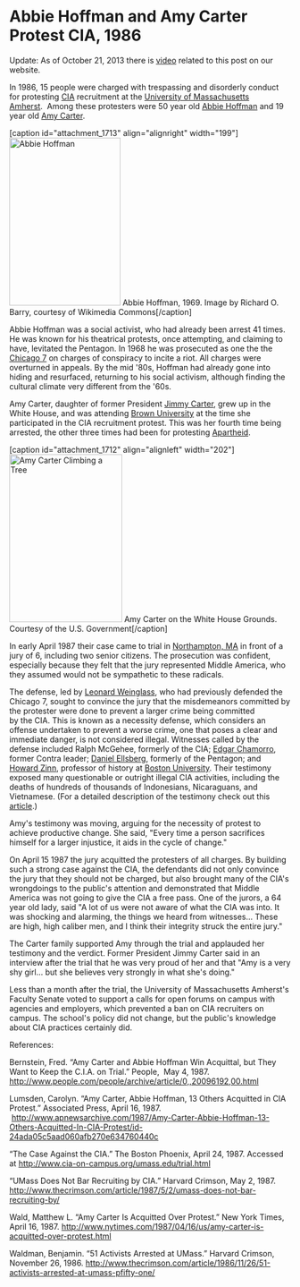 # Abbie Hoffman and Amy Carter Protest CIA, 1986

Update: As of October 21, 2013 there is <a
href="http://bostonlocaltv.org/catalog?utf8=%E2%9C%93&amp;q=cia+protest&amp;search_field=all_fields&amp;x=0&amp;y=0">video</a>
related to this post on our
website.

In 1986, 15 people were charged with trespassing and disorderly conduct for
protesting <a href="http://en.wikipedia.org/wiki/Cia">CIA</a> recruitment at
the <a
href="http://en.wikipedia.org/wiki/University_of_Massachusetts_Amherst">University
of Massachusetts Amherst</a>.  Among these protesters were 50 year old <a
href="http://en.wikipedia.org/wiki/Abbie_hoffman">Abbie Hoffman</a> and 19
year old <a href="http://en.wikipedia.org/wiki/Amy_Carter">Amy
Carter</a>.

[caption id="attachment_1713" align="alignright" width="199"]<a
href="http://bostonlocaltv.org/blog/wp-content/uploads/2013/03/Abbie_Hoffman_visiting_the_University_of_Oklahoma_circa_1969.jpg"><img
class="size-medium wp-image-1713" alt="Abbie Hoffman"
src="http://bostonlocaltv.org/blog/wp-content/uploads/2013/03/Abbie_Hoffman_visiting_the_University_of_Oklahoma_circa_1969-199x300.jpg"
width="199" height="300" /></a> Abbie Hoffman, 1969. Image by Richard O.
Barry, courtesy of Wikimedia
Commons[/caption]

Abbie Hoffman was a social activist, who had already been arrest 41 times.  He
was known for his theatrical protests, once attempting, and claiming to have,
levitated the Pentagon. In 1968 he was prosecuted as one the the <a
href="http://en.wikipedia.org/wiki/Chicago_7">Chicago 7</a> on charges of
conspiracy to incite a riot. All charges were overturned in appeals. By the
mid '80s, Hoffman had already gone into hiding and resurfaced, returning to
his social activism, although finding the cultural climate very different from
the
'60s.

Amy Carter, daughter of former President <a
href="http://en.wikipedia.org/wiki/Jimmy_carter">Jimmy Carter</a>, grew up in
the White House, and was attending <a
href="http://en.wikipedia.org/wiki/Brown_university">Brown University</a> at
the time she participated in the CIA recruitment protest. This was her fourth
time being arrested, the other three times had been for protesting <a
href="http://en.wikipedia.org/wiki/Apartheid">Apartheid</a>.

[caption id="attachment_1712" align="alignleft" width="202"]<a
href="http://bostonlocaltv.org/blog/wp-content/uploads/2013/03/Amy_Carter_sitting_in_a_tree_on_the_White_House_grounds_-_NARA_-_173811.jpg"><img
class="size-medium wp-image-1712" alt="Amy Carter Climbing a Tree"
src="http://bostonlocaltv.org/blog/wp-content/uploads/2013/03/Amy_Carter_sitting_in_a_tree_on_the_White_House_grounds_-_NARA_-_173811-202x300.jpg"
width="202" height="300" /></a> Amy Carter on the White House Grounds.
Courtesy of the U.S.
Government[/caption]

In early April 1987 their case came to trial in <a
href="http://en.wikipedia.org/wiki/Northhampton,_Massachusetts">Northampton,
MA</a> in front of a jury of 6, including two senior citizens. The prosecution
was confident, especially because they felt that the jury represented Middle
America, who they assumed would not be sympathetic to these
radicals.

The defense, led by <a
href="http://en.wikipedia.org/wiki/Leonard_Weinglass">Leonard Weinglass</a>,
who had previously defended the Chicago 7, sought to convince the jury that
the misdemeanors committed by the protester were done to prevent a larger
crime being committed by the CIA. This is known as a necessity defense, which
considers an offense undertaken to prevent a worse crime, one that poses a
clear and immediate danger, is not considered illegal. Witnesses called by the
defense included Ralph McGehee, formerly of the CIA; <a
href="http://en.wikipedia.org/wiki/Edgar_Chamorro">Edgar Chamorro</a>, former
Contra leader; <a href="http://en.wikipedia.org/wiki/Daniel_Ellsberg">Daniel
Ellsberg</a>, formerly of the Pentagon; and <a
href="http://en.wikipedia.org/wiki/Howard_zinn">Howard Zinn</a>, professor of
history at <a href="http://en.wikipedia.org/wiki/Boston_university">Boston
University</a>. Their testimony exposed many questionable or outright illegal
CIA activities, including the deaths of hundreds of thousands of Indonesians,
Nicaraguans, and Vietnamese. (For a detailed description of the testimony
check out this <a
href="http://www.cia-on-campus.org/umass.edu/trial.html">article</a>.)

Amy's testimony was moving, arguing for the necessity of protest to achieve
productive change. She said, "Every time a person sacrifices himself for a
larger injustice, it aids in the cycle of
change."

On April<strong> </strong>15 1987 the jury acquitted the protesters of all
charges. By building such a strong case against the CIA, the defendants did
not only convince the jury that they should not be charged, but also brought
many of the CIA's wrongdoings to the public's attention and demonstrated that
Middle America was not going to give the CIA a free pass. One of the jurors, a
64 year old lady, said "A lot of us were not aware of what the CIA was into.
It was shocking and alarming, the things we heard from witnesses... These are
high, high caliber men, and I think their integrity struck the entire
jury."

The Carter family supported Amy through the trial and applauded her testimony
and the verdict. Former President Jimmy Carter said in an interview after the
trial that he was very proud of her and that "Amy is a very shy girl... but
she believes very strongly in what she's
doing."

Less than a month after the trial, the University of Massachusetts Amherst's
Faculty Senate voted to support a calls for open forums on campus with
agencies and employers, which prevented a ban on CIA recruiters on campus. The
school's policy did not change, but the public's knowledge about CIA practices
certainly
did.
<p dir="ltr"
id="internal-source-marker_0.28699625635077597">References:</p>
<p dir="ltr">Bernstein, Fred. “Amy Carter and Abbie Hoffman Win Acquittal, but
They Want to Keep the C.I.A. on Trial.” People,  May 4, 1987. <a
href="http://www.people.com/people/archive/article/0,,20096192,00.html">http://www.people.com/people/archive/article/0,,20096192,00.html</a></p>
<p dir="ltr">Lumsden, Carolyn. “Amy Carter, Abbie Hoffman, 13 Others Acquitted
in CIA Protest.” Associated Press, April 16, 1987.  <a href="
http://www.apnewsarchive.com/1987/Amy-Carter-Abbie-Hoffman-13-Others-Acquitted-In-CIA-Protest/id-24ada05c5aad060afb270e634760440c">http://www.apnewsarchive.com/1987/Amy-Carter-Abbie-Hoffman-13-Others-Acquitted-In-CIA-Protest/id-24ada05c5aad060afb270e634760440c</a></p>
<p dir="ltr">“The Case Against the CIA.” The Boston Phoenix, April 24, 1987.
Accessed at <a
href="http://www.cia-on-campus.org/umass.edu/trial.html">http://www.cia-on-campus.org/umass.edu/trial.html</a></p>
<p dir="ltr">“UMass Does Not Bar Recruiting by CIA.” Harvard Crimson, May 2,
1987. <a
href="http://www.thecrimson.com/article/1987/5/2/umass-does-not-bar-recruiting-by/">http://www.thecrimson.com/article/1987/5/2/umass-does-not-bar-recruiting-by/</a></p>
<p dir="ltr">Wald, Matthew L. “Amy Carter Is Acquitted Over Protest.” New York
Times, April 16, 1987. <a
href="http://www.nytimes.com/1987/04/16/us/amy-carter-is-acquitted-over-protest.html">http://www.nytimes.com/1987/04/16/us/amy-carter-is-acquitted-over-protest.html</a></p>
<p dir="ltr">Waldman, Benjamin. “51 Activists Arrested at UMass.” Harvard
Crimson, November 26, 1986. <a
href="http://www.thecrimson.com/article/1986/11/26/51-activists-arrested-at-umass-pfifty-one/">http://www.thecrimson.com/article/1986/11/26/51-activists-arrested-at-umass-pfifty-one/</a></p>